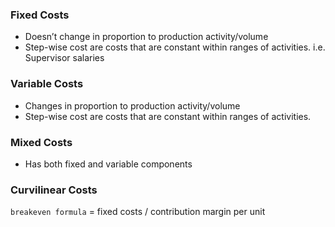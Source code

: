 ### Fixed Costs

- Doesn’t change in proportion to production activity/volume
- Step-wise cost are costs that are constant within ranges of activities. i.e. Supervisor salaries

### Variable Costs

- Changes in proportion to production activity/volume
- Step-wise cost are costs that are constant within ranges of activities.

### Mixed Costs

- Has both fixed and variable components

### Curvilinear Costs

`breakeven formula` = fixed costs / contribution margin per unit
